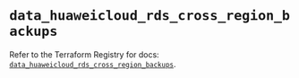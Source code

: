 # `data_huaweicloud_rds_cross_region_backups`

Refer to the Terraform Registry for docs: [`data_huaweicloud_rds_cross_region_backups`](https://registry.terraform.io/providers/huaweicloud/huaweicloud/1.71.1/docs/data-sources/rds_cross_region_backups).
